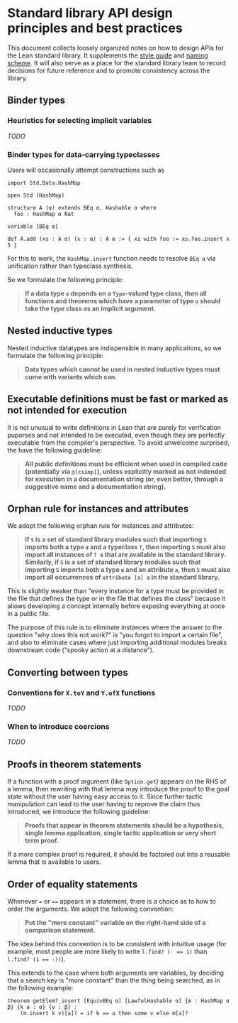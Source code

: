 # Standard library API design principles and best practices

This document collects loosely organized notes on how to design APIs for the Lean standard library. It supplements the [style guide](./style.md) and [naming scheme](./naming.md).
It will also serve as a place for the standard library team to record decisions for future reference and to promote consistency across the library.

## Binder types

### Heuristics for selecting implicit variables

*TODO*

### Binder types for data-carrying typeclasses

Users will occasionally attempt constructions such as

```lean
import Std.Data.HashMap

open Std (HashMap)

structure A (α) extends BEq α, Hashable α where
  foo : HashMap α Nat

variable [BEq α]

def A.add (xs : A α) (x : α) : A α := { xs with foo := xs.foo.insert x 5 }
```

For this to work, the `HashMap.insert` function needs to resolve `BEq α` via unification rather than typeclass synthesis.

So we formulate the following principle:

> **If a data type `α` depends on a `Type`-valued type class, then all functions and theorems which have a parameter of type
> `α` should take the type class as an implicit argument.**

## Nested inductive types

Nested inductive datatypes are indispensible in many applications, so we formulate the following principle:

> **Data types which cannot be used in nested inductive types must come with variants which can.**

## Executable definitions must be fast or marked as not intended for execution

It is not unusual to write definitions in Lean that are purely for verification puporses and not intended to be executed, even though they are perfectly executable from the
compiler's perspective. To avoid unwelcome surprised, the have the following guideline:

> **All public definitions must be efficient when used in compiled code (potentially via `@[csimp]`), unless
> explicitly marked as not indended for execution in a documentation string (or, even better, through a suggestive name and a documentation string).**

## Orphan rule for instances and attributes

We adopt the following orphan rule for instances and attributes:

> **If `S` is a set of standard library modules such that importing `S` imports both a type `α` and a typeclass `T`, then importing `S` must also import all instances of `T α` that are available in the standard library. Similarly, if `S` is a set of standard library modules such that importing `S` imports both a type `α` and an attribute `a`, then `S` must also import all occurrences of `attribute [a] α` in the standard library.**

This is slightly weaker than "every instance for a type must be provided in the file that defines the type or in the file that defines the class" because it allows developing a concept internally before exposing everything at once in a public file.

The purpose of this rule is to eliminate instances where the answer to the question "why does this not work?" is "you forgot to import a certain file", and also to eliminate cases where just importing additional modules breaks downstream code ("spooky action at a distance").

## Converting between types

### Conventions for `X.toY` and `Y.ofX` functions

*TODO*

### When to introduce coercions

*TODO*

## Proofs in theorem statements

If a function with a proof argument (like `Option.get`) appears on the RHS of a lemma, then rewriting with that lemma may introduce the proof to the goal state without the user
having easy access to it. Since further tactic manipulation can lead to the user having to reprove the claim thus introduced, we introduce the following guideline:

> **Proofs that appear in theorem statements should be a hypothesis, single lemma application, single tactic application or very short term proof.**

If a more complex proof is required, it should be factored out into a reusable lemma that is available to users.

## Order of equality statements

Whenever `=` or `==` appears in a statement, there is a choice as to how to order the arguments. We adopt the following convention:

> **Put the "more constant" variable on the right-hand side of a comparison statement.**

The idea behind this convention is to be consistent with intuitive usage (for example, most people are more likely to write `l.find? (· == 1)` than `l.find? (1 == ·))`).

This extends to the case where both arguments are variables, by deciding that a search key is "more constant" than the thing being searched, as in the following example:

```lean
theorem getElem?_insert [EquivBEq α] [LawfulHashable α] {m : HashMap α β} {k a : α} {v : β} :
    (m.insert k v)[a]? = if k == a then some v else m[a]?
```
